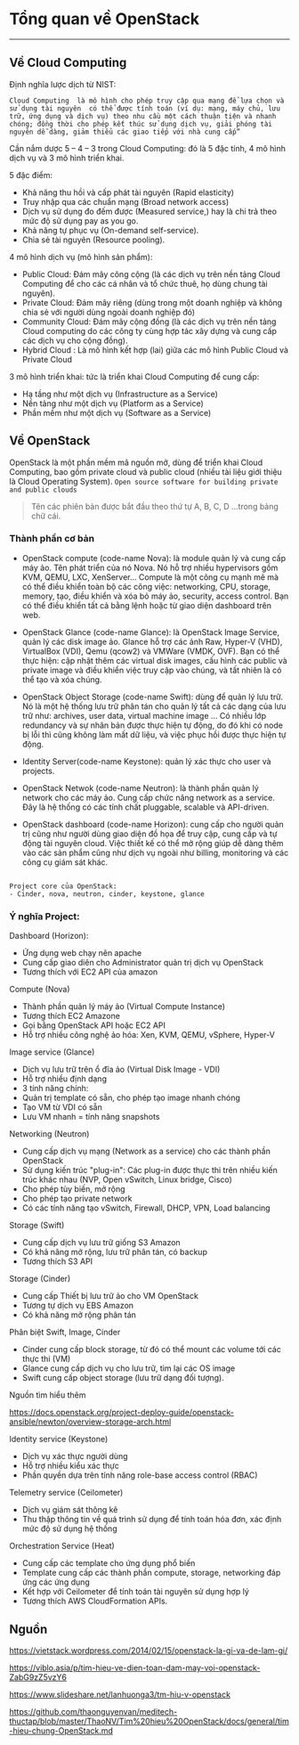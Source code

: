 # Tổng quan về OpenStack
---
## Về Cloud Computing
Định nghĩa lược dịch từ NIST:
```
Cloud Computing  là mô hình cho phép truy cập qua mạng để lựa chọn và sử dụng tài nguyên  có thể được tính toán (ví dụ: mạng, máy chủ, lưu trữ, ứng dụng và dịch vụ) theo nhu cầu một cách thuận tiện và nhanh chóng; đồng thời cho phép kết thúc sử dụng dịch vụ, giải phóng tài nguyên dễ dàng, giảm thiểu các giao tiếp với nhà cung cấp”
```

Cần nắm dược 5 – 4 – 3 trong Cloud Computing: đó là 5 đặc tính, 4 mô hình dịch vụ và 3 mô hình triển khai.

5 đặc điểm:
- Khả năng thu hồi và cấp phát tài nguyên (Rapid elasticity)
- Truy nhập qua các chuẩn mạng (Broad network access)
- Dịch vụ sử dụng đo đếm được (Measured service,) hay là chi trả theo mức độ sử dụng pay as you go.
- Khả năng tự phục vụ (On-demand self-service).
- Chia sẻ tài nguyên (Resource pooling).

4 mô hình dịch vụ (mô hình sản phẩm): 
- Public Cloud: Đám mây công cộng (là các dịch vụ trên nền tảng Cloud Computing để cho các cá nhân và tổ chức thuê, họ dùng chung tài nguyên).
- Private Cloud: Đám mây riêng (dùng trong một doanh nghiệp và không chia sẻ với người dùng ngoài doanh nghiệp đó)
- Community Cloud: Đám mây cộng đồng (là các dịch vụ trên nền tảng Cloud computing do các công ty cùng hợp tác xây dựng và cung cấp các dịch vụ cho cộng đồng). 
- Hybrid Cloud : Là mô hình kết hợp (lai) giữa các mô hình Public Cloud và Private Cloud 

3 mô hình triển khai: tức là triển khai Cloud Computing để cung cấp:
- Hạ tầng như một dịch vụ (Infrastructure as a Service)
- Nền tảng như một dịch vụ (Platform as a Service)
- Phần mềm như một dịch vụ (Software as a Service)


## Về OpenStack
OpenStack là một phần mềm mã nguồn mở, dùng để triển khai Cloud Computing, bao gồm private cloud và public cloud (nhiều tài liệu giới thiệu là Cloud Operating System). `Open source software for building private and public clouds`


> Tên các phiên bản được bắt đầu theo thứ tự A, B, C, D …trong bảng chữ cái.

### Thành phần cơ bản
- OpenStack compute (code-name Nova): là module quản lý và cung cấp máy ảo. Tên phát triển của nó Nova. Nó hỗ trợ nhiều hypervisors gồm KVM, QEMU, LXC, XenServer... Compute là một công cụ mạnh mẽ mà có thể điều khiển toàn bộ các công việc: networking, CPU, storage, memory, tạo, điều khiển và xóa bỏ máy ảo, security, access control. Bạn có thể điều khiển tất cả bằng lệnh hoặc từ giao diện dashboard trên web.

- OpenStack Glance (code-name Glance): là OpenStack Image Service, quản lý các disk image ảo. Glance hỗ trợ các ảnh Raw, Hyper-V (VHD), VirtualBox (VDI), Qemu (qcow2) và VMWare (VMDK, OVF). Bạn có thể thực hiện: cập nhật thêm các virtual disk images, cấu hình các public và private image và điều khiển việc truy cập vào chúng, và tất nhiên là có thể tạo và xóa chúng.

- OpenStack Object Storage (code-name Swift): dùng để quản lý lưu trữ. Nó là một hệ thống lưu trữ phân tán cho quản lý tất cả các dạng của lưu trữ như: archives, user data, virtual machine image … Có nhiều lớp redundancy và sự nhân bản được thực hiện tự động, do đó khi có node bị lỗi thì cũng không làm mất dữ liệu, và việc phục hồi được thực hiện tự động.

- Identity Server(code-name Keystone): quản lý xác thực cho user và projects.

- OpenStack Netwok (code-name Neutron): là thành phần quản lý network cho các máy ảo. Cung cấp chức năng network as a service. Đây là hệ thống có các tính chất pluggable, scalable và API-driven.

- OpenStack dashboard (code-name Horizon): cung cấp cho người quản trị cũng như người dùng giao diện đồ họa để truy cập, cung cấp và tự động tài nguyên cloud. Việc thiết kế có thể mở rộng giúp dễ dàng thêm vào các sản phẩm cũng như dịch vụ ngoài như billing, monitoring và các công cụ giám sát khác.

```

Project core của OpenStack:
- Cinder, nova, neutron, cinder, keystone, glance
```

### Ý nghĩa Project:

Dashboard (Horizon):
- Ứng dụng web chạy nên apache
- Cung cấp giao diên cho Administrator quản trị dịch vụ OpenStack
- Tương thích với EC2 API của amazon

Compute (Nova)
- Thành phần quản lý máy ảo (Virtual Compute Instance)
- Tương thích EC2 Amazone
- Gọi bằng OpenStack API hoặc EC2 API
- Hỗ trợ nhiều công nghệ ảo hóa: Xen, KVM, QEMU, vSphere, Hyper-V

Image service (Glance)
- Dịch vụ lưu trữ trên ổ đĩa ảo (Virtual Disk Image - VDI)
- Hỗ trợ nhiều định dạng
- 3 tính năng chính:
 - Quản trị template có sẵn, cho phép tạo image nhanh chóng
 - Tạo VM từ VDI có sẵn
 - Lưu VM nhanh = tính năng snapshots

Networking (Neutron)
- Cung cấp dịch vụ mạng (Network as a service) cho các thành phần OpenStack
- Sử dụng kiến trúc "plug-in": Các plug-in được thực thi trên nhiều kiến trúc khác nhau (NVP, Open vSwitch, Linux bridge, Cisco)
- Cho phép tùy biến, mở rộng
- Cho phép tạo private network
- Có các tính năng tạo vSwitch, Firewall, DHCP, VPN, Load balancing

Storage (Swift)
- Cung cấp dịch vụ lưu trữ giống S3 Amazon
- Có khả năng mở rộng, lưu trữ phân tán, có backup
- Tương thích S3 API

Storage (Cinder)
- Cung cấp Thiết bị lưu trữ ảo cho VM OpenStack
- Tương tự dịch vụ EBS Amazon
- Có khả năng mở rộng phân tán

Phân biệt Swift, Image, Cinder
- Cinder cung cấp block storage, từ đó có thể mount các volume tới các thực thi (VM)
- Glance cung cấp dịch vụ cho lưu trữ, tìm lại các OS image
- Swift cung cấp object storage (lưu trữ dạng đối tượng). 

Nguồn tìm hiểu thêm

https://docs.openstack.org/project-deploy-guide/openstack-ansible/newton/overview-storage-arch.html

Identity service (Keystone)
- Dịch vụ xác thực người dùng 
- Hỗ trợ nhiều kiểu xác thực
- Phần quyền dựa trên tính năng role-base access control (RBAC)

Telemetry service (Ceilometer)
- Dịch vụ giám sát thông kê
- Thu thập thông tin về quá trình sử dụng để tính toán hóa đơn, xác định mức độ sử dụng hệ thống

Orchestration Service (Heat)
- Cung cấp các template cho ứng dụng phổ biến
- Template cung cấp các thành phần compute, storage, networking đáp ứng các ứng dụng
- Kết hợp với Ceilometer để tính toán tài nguyên sử dụng hợp lý
- Tương thích AWS CloudFormation APIs.

## Nguồn

https://vietstack.wordpress.com/2014/02/15/openstack-la-gi-va-de-lam-gi/

https://viblo.asia/p/tim-hieu-ve-dien-toan-dam-may-voi-openstack-ZabG9zZ5vzY6

https://www.slideshare.net/lanhuonga3/tm-hiu-v-openstack

https://github.com/thaonguyenvan/meditech-thuctap/blob/master/ThaoNV/Tim%20hieu%20OpenStack/docs/general/tim-hieu-chung-OpenStack.md

